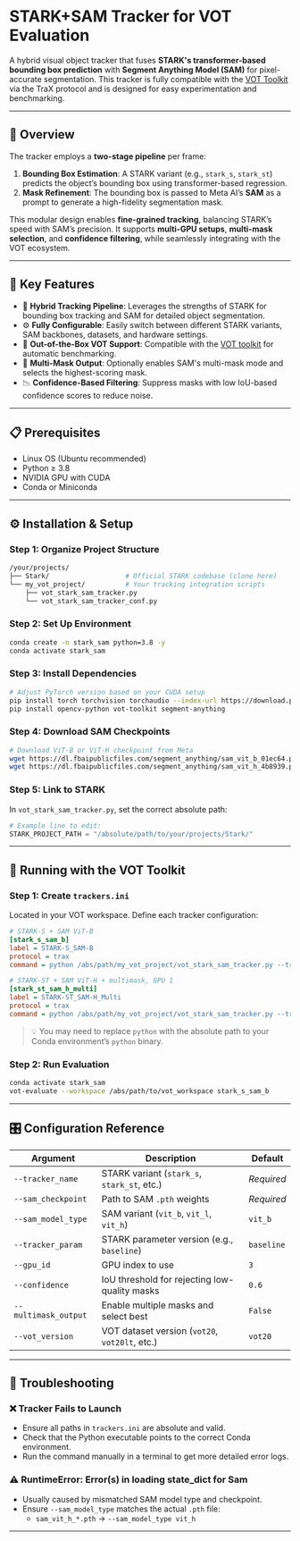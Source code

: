 
# STARK+SAM Tracker for VOT Evaluation

A hybrid visual object tracker that fuses **STARK's transformer-based bounding box prediction** with **Segment Anything Model (SAM)** for pixel-accurate segmentation. This tracker is fully compatible with the [VOT Toolkit](https://github.com/votchallenge/toolkit) via the TraX protocol and is designed for easy experimentation and benchmarking.

---

## 🧠 Overview

The tracker employs a **two-stage pipeline** per frame:

1. **Bounding Box Estimation**: A STARK variant (e.g., `stark_s`, `stark_st`) predicts the object’s bounding box using transformer-based regression.
2. **Mask Refinement**: The bounding box is passed to Meta AI’s **SAM** as a prompt to generate a high-fidelity segmentation mask.

This modular design enables **fine-grained tracking**, balancing STARK’s speed with SAM’s precision. It supports **multi-GPU setups**, **multi-mask selection**, and **confidence filtering**, while seamlessly integrating with the VOT ecosystem.

---

## 🚀 Key Features

- 🔄 **Hybrid Tracking Pipeline**: Leverages the strengths of STARK for bounding box tracking and SAM for detailed object segmentation.
- ⚙️ **Fully Configurable**: Easily switch between different STARK variants, SAM backbones, datasets, and hardware settings.
- 🧪 **Out-of-the-Box VOT Support**: Compatible with the [VOT toolkit](https://github.com/votchallenge/toolkit) for automatic benchmarking.
- 🎯 **Multi-Mask Output**: Optionally enables SAM's multi-mask mode and selects the highest-scoring mask.
- 📉 **Confidence-Based Filtering**: Suppress masks with low IoU-based confidence scores to reduce noise.

---

## 📋 Prerequisites

- Linux OS (Ubuntu recommended)
- Python ≥ 3.8
- NVIDIA GPU with CUDA
- Conda or Miniconda

---

## ⚙️ Installation & Setup

### Step 1: Organize Project Structure

```bash
/your/projects/
├── Stark/                   # Official STARK codebase (clone here)
└── my_vot_project/          # Your tracking integration scripts
    ├── vot_stark_sam_tracker.py
    └── vot_stark_sam_tracker_conf.py
```

### Step 2: Set Up Environment

```bash
conda create -n stark_sam python=3.8 -y
conda activate stark_sam
```

### Step 3: Install Dependencies

```bash
# Adjust PyTorch version based on your CUDA setup
pip install torch torchvision torchaudio --index-url https://download.pytorch.org/whl/cu118
pip install opencv-python vot-toolkit segment-anything
```

### Step 4: Download SAM Checkpoints

```bash
# Download ViT-B or ViT-H checkpoint from Meta
wget https://dl.fbaipublicfiles.com/segment_anything/sam_vit_b_01ec64.pth -P my_vot_project/checkpoints/
wget https://dl.fbaipublicfiles.com/segment_anything/sam_vit_h_4b8939.pth -P my_vot_project/checkpoints/
```

### Step 5: Link to STARK

In `vot_stark_sam_tracker.py`, set the correct absolute path:

```python
# Example line to edit:
STARK_PROJECT_PATH = "/absolute/path/to/your/projects/Stark/"
```

---

## 🧪 Running with the VOT Toolkit

### Step 1: Create `trackers.ini`

Located in your VOT workspace. Define each tracker configuration:

```ini
# STARK-S + SAM ViT-B
[stark_s_sam_b]
label = STARK-S_SAM-B
protocol = trax
command = python /abs/path/my_vot_project/vot_stark_sam_tracker.py --tracker_name stark_s --sam_model_type vit_b --sam_checkpoint /abs/path/my_vot_project/checkpoints/sam_vit_b_01ec64.pth

# STARK-ST + SAM ViT-H + multimask, GPU 1
[stark_st_sam_h_multi]
label = STARK-ST_SAM-H_Multi
protocol = trax
command = python /abs/path/my_vot_project/vot_stark_sam_tracker.py --tracker_name stark_st --sam_model_type vit_h --sam_checkpoint /abs/path/my_vot_project/checkpoints/sam_vit_h_4b8939.pth --multimask_output --gpu_id 1
```

> 💡 You may need to replace `python` with the absolute path to your Conda environment’s `python` binary.

### Step 2: Run Evaluation

```bash
conda activate stark_sam
vot-evaluate --workspace /abs/path/to/vot_workspace stark_s_sam_b
```

---

## 🎛️ Configuration Reference

| Argument             | Description                                                  | Default     |
|----------------------|--------------------------------------------------------------|-------------|
| `--tracker_name`     | STARK variant (`stark_s`, `stark_st`, etc.)                  | *Required*  |
| `--sam_checkpoint`   | Path to SAM `.pth` weights                                    | *Required*  |
| `--sam_model_type`   | SAM variant (`vit_b`, `vit_l`, `vit_h`)                       | `vit_b`     |
| `--tracker_param`    | STARK parameter version (e.g., `baseline`)                    | `baseline`  |
| `--gpu_id`           | GPU index to use                                              | `3`         |
| `--confidence`       | IoU threshold for rejecting low-quality masks                 | `0.6`       |
| `--multimask_output` | Enable multiple masks and select best                         | `False`     |
| `--vot_version`      | VOT dataset version (`vot20`, `vot20lt`, etc.)                | `vot20`     |

---

## 🧯 Troubleshooting

### ❌ Tracker Fails to Launch
- Ensure all paths in `trackers.ini` are absolute and valid.
- Check that the Python executable points to the correct Conda environment.
- Run the command manually in a terminal to get more detailed error logs.

### ⚠️ RuntimeError: Error(s) in loading state_dict for Sam
- Usually caused by mismatched SAM model type and checkpoint.
- Ensure `--sam_model_type` matches the actual `.pth` file:
  - `sam_vit_h_*.pth` → `--sam_model_type vit_h`

---

